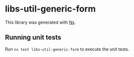 # libs-util-generic-form

This library was generated with [Nx](https://nx.dev).

## Running unit tests

Run `nx test libs-util-generic-form` to execute the unit tests.
